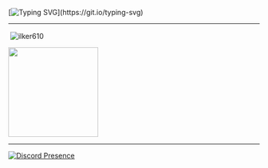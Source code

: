 [![Typing SVG](https://readme-typing-svg.herokuapp.com?font=&size=30&pause=1000&width=435&lines=Here+ilker610's+profile+!;Welcome+to+my+profile+!)](https://git.io/typing-svg)

---

<p>&nbsp;<img align="center" src="https://github-readme-stats.vercel.app/api?username=ilker610&show_icons=true&theme=dark&locale=en" alt="ilker610" /></p>

<img height="180em" src="https://github-readme-stats-eight-theta.vercel.app/api/top-langs/?username=ilker610&layout=compact&langs_count=8&theme=algolia&locale=tr"/>

---

[![Discord Presence](https://lanyard.cnrad.dev/api/1045693240562679889)](https://discord.com/users/1045693240562679889)
